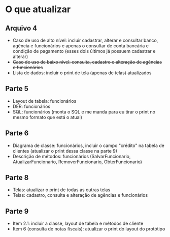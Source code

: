# O que atualizar

## Arquivo 4
- Caso de uso de alto nível: incluir cadastrar, alterar e consultar banco, agência e funcionários e apenas o consultar de conta bancária e condição de pagamento (esses dois últimos já possuem cadastrar e alterar)
- ~~Caso de uso de baixo nível: consulta, cadastro e alteração de agências e funcionários~~
- ~~Lista de dados: incluir o print de tela (apenas de telas) atualizados~~

## Parte 5
- Layout de tabela: funcionários
- DER: funcionários
- SQL: funcionários (monta o SQL e me manda para eu tirar o print no mesmo formato que está o atual)

## Parte 6
- Diagrama de classe: funcionários, incluir o campo "crédito" na tabela de clientes (atualizar o print dessa classe na parte 9)
- Descrição de métodos: funcionários (SalvarFuncionario, AtualizarFuncionario, RemoverFuncionario, ObterFuncionario)

## Parte 8
- Telas: atualizar o print de todas as outras telas
- Telas: cadastro, consulta e alteração de agências e funcionários

## Parte 9
- Item 2.1: incluir a classe, layout de tabela e métodos de cliente
- Item 6 (consulta de notas fiscais): atualizar o print do layout do protótipo
